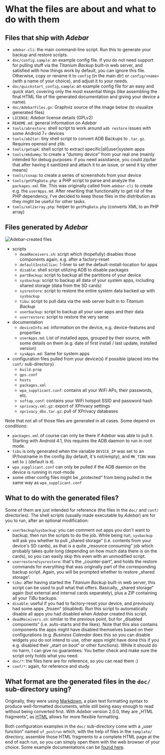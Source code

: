 # What the files are about and what to do with them

## Files that ship with *Adebar*
* `adebar-cli`: the main command-line script. Run this to generate your backup
  and restore scripts.
* `doc/config.sample`: an example config file. If you do not need support for
  pulling stuff via the *Titanium Backup* built-in web server, and satisfied with
  how things work by default, you can ignore this file. Otherwise, copy or rename
  it to `config` (in the main dir) or `config/<name>` (with a name of your choice),
  and adjust it to your needs.
* `doc/quickstart_config.sample`: an example config file for an easy and quick
  start, covering only the most essential things (like assembling the final HTML
  file of the generated documentation and giving your device a name).
* `doc/AdebarFiles.gv`: Graphviz source of the image below (to visualize
  generated files)
* `LICENSE`: *Adebar* license details (GPLv2)
* `README.md`: general information on *Adebar*
* `tools/abrestore`: shell script to work around `adb restore` issues with some Android 7+ devices
* `tools/ab2tar`: tiny shell script to convert ADB Backups to `.tar.gz`. Requires
   openssl and zlib.
* `tools/getapk`: shell script to extract specific|all|user|system apps
* `tools/mkdummy`: to create a "dummy device" from your real one (mainly intended
  for debug purposes: if you need assistance, you could zip/tar that after having
  it sanitized and attach it to an issue, or send it by other means)
* `tools/ssnap`: to create a series of screenshots from your device
* `tools/getPkgData.php`: a PHP script to parse and analyze the `packages.xml` file.
  This was originally called from `adebar-cli` to create e.g. the `userApps.md`.
  After rewriting that functionality to get rid of the PHP dependency, I've decided
  to keep those files in the distribution as they might be useful for other tasks.
* `tools/xml2array.php`: helper to `getPkgData.php` (converts XML to an PHP array)


## Files generated by *Adebar*
![Adebar-created files](https://github.com/IzzySoft/Adebar/wiki/AdebarFiles.png "Files created by Adebar")

* scripts
    * `deadReceivers.sh`: script which (hopefully) disables those components again,
      e.g. after a factory-reset
    * `defaultInstallLoc`: 1-liner to set the default-install-location for apps
    * `disable`: shell script utilizing ADB to disable packages
    * `partBackup`: script to backup all the partitions of your device
    * `sysbackup`: script to backup all data of your system apps, including shared
      storage (data from the SD cards)
    * `sysrestore`: script to restore the entire system data backed up with `sysbackup`
    * `tibu`: script to pull data via the web server built in to *Titanium Backup*
    * `userbackup`: script to backup all your user apps and their data
    * `userrestore`: script to restore the very same
* documentation
    * `deviceInfo.md`: information on the device, e.g. device-features and properties
    * `userApps.md`: List of installed apps, grouped by their source, with some
      details on them (e.g. date of first install / last update, installed version)
    * `sysApps.md`: Same for system apps
* configuration files pulled from your device(s) if possible (placed into the
  `conf/` sub-directory)
    * `build.prop`
    * `gps.conf`
    * `hosts`
    * `packages.xml`
    * `wpa_supplicant.conf`: contains all your WiFi APs, their passwords, etc.
    * `softap.conf`: contains your WiFi hotspot SSID and password hash
    * `xprivacy.xml.gz`: export of XPrivacy settings
    * `xprivacy_dbs.tar.gz`: pull of XPrivacy databases

Note that not all of those files are generated in all cases. Some depend on conditions:

* `packages.xml` of course can only be there if *Adebar* was able to pull it.
  Starting with Android 4.1, this requires the ADB daemon to run in root mode.
* `tibu` is only generated when the variable `DEVICE_IP` was set to an IP/hostname
  in the config (by default, it's not/empty), and `MK_TIBU` was set to `1`
  (default is `0`).
* `wpa_supplicant.conf` can only be pulled if the ADB daemon on the device is
  running in root-mode
* some other config files might be „protected“ from being pulled in the same way
  as `wpa_supplicant.conf`


## What to do with the generated files?
Some of them are just intended for reference (the files in the `doc/` and
`conf/` directories). The shell scripts (usually made executable by *Adebar*)
are for you to run, after an optional modification:

* `userbackup`/`sysbackup`: you can comment out apps you don't want to backup,
  then run the scripts to do the job. While being run, `sysbackup` will ask you
  whether to pull „shared storage“ (i.e. contents from your device's SD cards),
  as that is a quite „resource consuming“ job which probably takes quite long
  (depending on how much data there is on the cards), so you can easily skip this
  even with an unmodified script.
* `userrestore`/`sysrestore`: that's the „counter-part“, and holds the restore
  commands for everything that was originally part of the corresponding backup
  script. Again, you will be prompted whether to restore „shared storage“.
* `tibu`: after having started the *Titanium Backup* built-in web server, this
  script can be used to pull what that offers. Basically, „shared storage“ again
  (but external and internal cards separately), plus a ZIP containing all your
  *TiBu* backups.
* `disable`: useful if you had to factory-reset your device, and previously had
  some apps „frozen“ (disabled). Run this script to automatically disable all
  apps you had disabled when *Adebar* created this script.
* `deadReceivers.sh`: similar to the previous point, but for „disabled components“
  (i.e. auto-starts and the likes). Note that this also contains components the
  apps might have disabled themselves based on their configurations (e.g. *Business
  Calendar* does this so you can disable widgets you do not intend to use,
  other apps might have done this if you e.g. disabled their „start on boot“ or
  other functions). While it should do no harm, I can give no guarantees: You
  better check and make sure the script only holds what you need.
* `doc/*`: the files here are for reference, so you can read them :)
* `conf/*`: again, for reference and study.


## What format are the generated files in the `doc/` sub-directory using?
Originally, they were using [Markdown], a plain text formatting syntax to
produce well-formatted documents, while still being easy enough to read without
being converted first. With *Adebar* version 2.0.0, they are „HTML fragments“,
as [HTML] allows for more flexible formatting.

Both configuration examples in the `doc/` sub-directory come with a „user function“
named `uf_postrun` which, with the help of files in the `template/` directory,
assemble those HTML fragments to a complete HTML page at the end of each run, so
you can simply open them with the web browser of your choice. Some example
documentations can be [found here](https://pages.codeberg.org/izzy/adebar/).

[HTML]: https://en.wikipedia.org/wiki/HTML "Wikipedia: HTML"
[Markdown]: http://en.wikipedia.org/wiki/Markdown "Wikipedia: Markdown"
